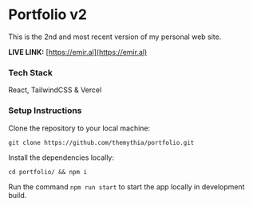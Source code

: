 # Portfolio v2

This is the 2nd and most recent version of my personal web site.

**LIVE LINK:** [https://emir.al](https://emir.al)

### Tech Stack

React, TailwindCSS & Vercel

### Setup Instructions

Clone the repository to your local machine:

`git clone https://github.com/themythia/portfolio.git`

Install the dependencies locally:

`cd portfolio/ && npm i`

Run the command `npm run start` to start the app locally in development build.
